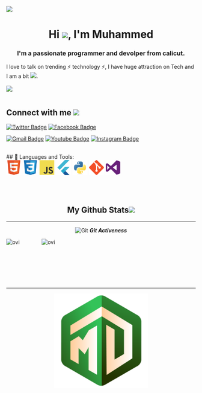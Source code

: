 <a href="/"><img width="60%" style={align:center} height="auto" src="https://camo.githubusercontent.com/2a7554f1c8448ed68c071b37895350ba9e33e4bb6494a796b1fc6c5a7dde740a/68747470733a2f2f7374617469632e6472696262626c652e636f6d2f75736572732f3733303730332f73637265656e73686f74732f363538313234332f6176656e746f2e676966" height="150px"/></a>


<h1 align="center">Hi <img src="https://raw.githubusercontent.com/MartinHeinz/MartinHeinz/master/wave.gif" width="30px">, I'm Muhammed</h1>
<h3 align="center">I'm a passionate programmer and devolper from calicut.</h3>



<!-- Hey, I'm [Muhammed](https://mdthegamer.github.io/) <img src="https://media.giphy.com/media/hvRJCLFzcasrR4ia7z/giphy.gif" width="25px"> -->

I love to talk on trending ⚡ technology ⚡, I have huge attraction on Tech and I am a bit <img src="https://github.com/ritik307/ritik307/blob/main/images/laptop.gif" width="50">. <br><br>
  ![](https://komarev.com/ghpvc/?username=mdthegamer&color=dc143c)<br/>
# <h2>Connect with me <img src="https://media0.giphy.com/media/jqNPzdTTxQfOgOqpO4/source.gif" width="50"></h2>

[![Twitter Badge](https://img.shields.io/badge/-mizaj_muhammed-blue?style=plastic&logo=Twitter&logoColor=white&link=https://twitter.com/mizaj_muhammed)](https://twitter.com/mizaj_muhammed)
[![Facebook Badge](https://img.shields.io/badge/-Muhammed_Mizaj-blue?style=plastic&logo=Facebook&logoColor=white&link=https://www.facebook.com/muhammed.mizaj.3)](https://www.facebook.com/muhammed.mizaj.3)
<!-- [![Linkedin Badge](https://img.shields.io/badge/-Muhammed-blue?style=plastic&logo=Linkedin&logoColor=white&link=https://www.linkedin.com/in/moshfiqrony/)](https://www.linkedin.com/in/muhammed_10/) -->
[![Gmail Badge](https://img.shields.io/badge/-mmizaj@gmail.com-c14438?style=plastic&logo=Gmail&logoColor=white&link=mailto:mmizaj@gmail.com)](mailto:mmizaj@gmail.com)
[![Youtube Badge](https://img.shields.io/badge/-Inflective_Techie_World%20-darkred?style=plastic&logo=youtube&logoColor=white&link=https://www.youtube.com/channel/UC4f6w95BfQziD3f_DuZzvyQ)](https://www.youtube.com/channel/UC4f6w95BfQziD3f_DuZzvyQ)
[![Instagram Badge](https://img.shields.io/badge/-muhammed_10-purple?style=plastic&logo=instagram&logoColor=white&link=https://www.instagram.com/muh_ammed_10/)](https://www.instagram.com/muh_ammed_10/)
<br><br>
<!-- 
# Info
- 🏢 I'm currently working at **None**
- 🚀 I use daily:
  ![JavaScript](https://img.shields.io/badge/-JavaScript-black?style=plastic&logo=javascript)
  ![Python](https://img.shields.io/badge/-Python-8fcfd1?style=plastic&logo=Python)
  ![Git](https://img.shields.io/badge/-Git-black?style=plastic&logo=git)

  
- 💻 I work using:
  ![MaterialUI](https://img.shields.io/badge/-MaterialUI-0081CB?style=plastic&logo=material-UI)
  ![Dart](https://img.shields.io/badge/Dart-0175C2?style=plastic&logo=dart)
  ![Django](https://img.shields.io/badge/-Django-092E20?style=plastic&logo=Django)
  ![PostgreSQL](https://img.shields.io/badge/-PostgreSQL-336791?style=plastic&logo=postgresql)
  ![GitHub](https://img.shields.io/badge/-GitHub-181717?style=plastic&logo=github)
  ![Flutter](https://img.shields.io/badge/Flutter-02569B?style=plastic&logo=flutter)
  



- ⚙️ I also use and work: ![Java](https://img.shields.io/badge/-java-3f4441?style=plastic&logo=java) ![C++](https://img.shields.io/badge/-C++-00599C?style=plastic&logo=c)
  ![HTML5](https://img.shields.io/badge/-HTML5-E34F26?style=plastic&logo=html5&logoColor=white)
  ![CSS3](https://img.shields.io/badge/-CSS3-1572B6?style=plastic&logo=css3)
  ![Bootstrap](https://img.shields.io/badge/-Bootstrap-563D7C?style=plastic&logo=bootstrap)
- 🌱 Learning all about:
  ![MongoDB](https://img.shields.io/badge/-MongoDB-black?style=plastic&logo=mongodb) ![Express.JS](https://img.shields.io/badge/Express.js-000000?style=plastic&logo=express) ![React](https://img.shields.io/badge/-React-3b2e5a?style=plastic&logo=react) ![Node.JS](https://img.shields.io/badge/-Node.JS-black?style=plastic&logo=Node.js)
  <br><br>
- ⚡️ Fun fact: I'm a huge fan of No One, I love to eat and travel
<br><br>
 -->
<p>
## 🚀 Languages and Tools:

  <BR>

<img src="https://raw.githubusercontent.com/devicons/devicon/master/icons/html5/html5-original.svg" alt="html5" width="40" height="40"/>
<img src="https://raw.githubusercontent.com/devicons/devicon/master/icons/css3/css3-original.svg" alt="css3" width="40" height="40"/>
<img src="https://raw.githubusercontent.com/devicons/devicon/master/icons/javascript/javascript-original.svg" alt="javascript" width="40" height="40"/>
<!-- <img src="https://raw.githubusercontent.com/devicons/devicon/master/icons/react/react-original.svg" alt="reactjs" width="40" height="40"/>
<img src="https://raw.githubusercontent.com/devicons/devicon/master/icons/express/express-original.svg" alt="express" width="40" height="40"/>
<img src="https://raw.githubusercontent.com/devicons/devicon/master/icons/nodejs/nodejs-original.svg" alt="nodejs" width="40" height="40"/>
<img src="https://raw.githubusercontent.com/devicons/devicon/master/icons/mongodb/mongodb-original.svg" alt="mongodb" width="40" height="40"/> -->
<img src="https://raw.githubusercontent.com/devicons/devicon/master/icons/flutter/flutter-original.svg" alt="flutter" width="40" height="40"/>
<img src="https://raw.githubusercontent.com/devicons/devicon/master/icons/python/python-original.svg" alt="python" width="40" height="40"/>
<img src="https://raw.githubusercontent.com/devicons/devicon/master/icons/git/git-original.svg" alt="git" width="40" height="40"/>
<img src="https://raw.githubusercontent.com/devicons/devicon/master/icons/visualstudio/visualstudio-plain.svg" alt="vscode" width="40" height="40"/>


</p>

<br><br>

<h2 align="center">
  My Github Stats<img src="https://media.giphy.com/media/VgCDAzcKvsR6OM0uWg/giphy.gif" width="50">
</h2>
<hr>
<p align="center">
 <img src="https://media.giphy.com/media/W5eoZHPpUx9sapR0eu/giphy.gif" width="30px" alt="Git"/>&nbsp;<i><b>Git Activeness</b></i></p>
 
<p><img align="left" src="https://github-readme-stats.vercel.app/api/top-langs?username=mdthegamer&show_icons=true&locale=en&layout=compact&theme=chartreuse-dark" alt="ovi" /></p>
<p>&nbsp;<img align="right" src="https://github-readme-stats.vercel.app/api?username=mdthegamer&show_icons=true&locale=en&theme=chartreuse-dark" alt="ovi" width="410" /></p>
<br><br><br><br><br>

<hr>

   
<p align='center'>
<!--  <img src="https://instagram.fccj2-1.fna.fbcdn.net/v/t51.2885-15/e35/220708104_3915963561847027_1455170104564288361_n.jpg?_nc_ht=instagram.fccj2-1.fna.fbcdn.net&amp;_nc_cat=107&amp;_nc_ohc=YevCHKSAL-4AX8aZAK2&amp;edm=AP_V10EBAAAA&amp;ccb=7-4&amp;oh=32329ed940137e73fcf58d57098cf683&amp;oe=6133CD47&amp;_nc_sid=4f375e" alt="" width="250"  height="300"/> -->
 <img src='./md-green.png' width='250' width='250'/>
</p>
<!--   ![Amazon AWS](https://img.shields.io/badge/Amazon%20AWS-232F3E?style=plastic&logo=amazon-aws) --><!--   ![GitLab](https://img.shields.io/badge/-GitLab-FCA121?style=plastic&logo=gitlab) -->
